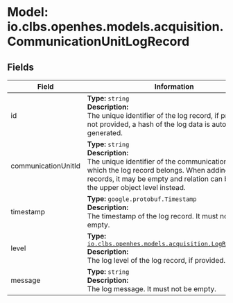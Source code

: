 # Model: io.clbs.openhes.models.acquisition.CommunicationUnitLogRecord

## Fields

| Field | Information |
| --- | --- |
| id | <b>Type:</b> `string`<br><b>Description:</b><br>The unique identifier of the log record, if provided. If not provided, a hash of the log data is auto-generated. |
| communicationUnitId | <b>Type:</b> `string`<br><b>Description:</b><br>The unique identifier of the communication unit to which the log record belongs. When adding the log records, it may be empty and relation can be set on the upper object level instead. |
| timestamp | <b>Type:</b> `google.protobuf.Timestamp`<br><b>Description:</b><br>The timestamp of the log record. It must not be empty. |
| level | <b>Type:</b> [`io.clbs.openhes.models.acquisition.LogRecordLevel`](enum-io-clbs-openhes-models-acquisition-logrecordlevel.md)<br><b>Description:</b><br>The log level of the log record, if provided. |
| message | <b>Type:</b> `string`<br><b>Description:</b><br>The log message. It must not be empty. |

